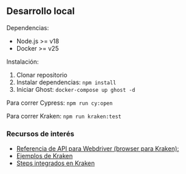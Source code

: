## Desarrollo local

Dependencias:

- Node.js >= v18
- Docker >= v25

Instalación:

1. Clonar repositorio
2. Instalar dependencias: `npm install`
3. Iniciar Ghost: `docker-compose up ghost -d`

Para correr Cypress: `npm run cy:open`

Para correr Kraken: `npm run kraken:test`

### Recursos de interés

- [Referencia de API para Webdriver (browser para Kraken):](https://v7.webdriver.io/docs/api/browser/$)
- [Ejemplos de Kraken](https://github.com/TheSoftwareDesignLab/Kraken/tree/gh-pages/examples)
- [Steps integrados en Kraken](https://github.com/TheSoftwareDesignLab/Kraken/blob/master/src/steps/web.ts)

